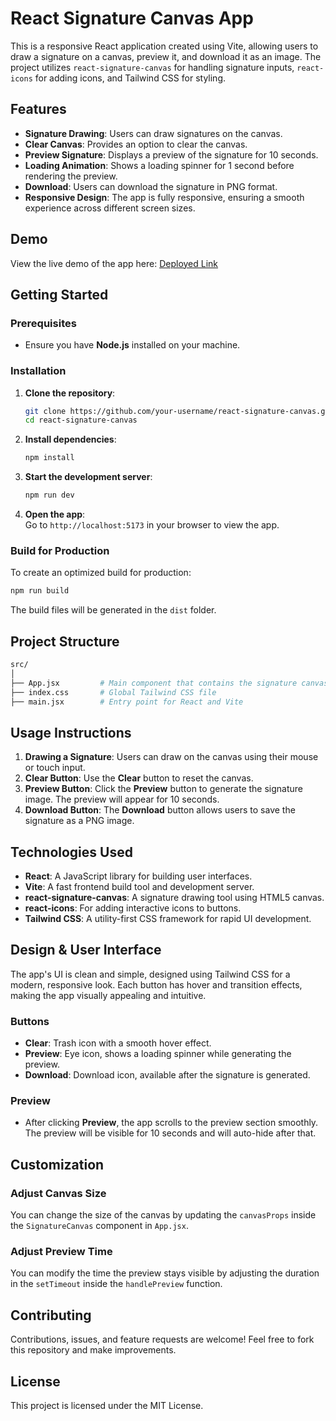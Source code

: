 # React Signature Canvas App

This is a responsive React application created using Vite, allowing users to draw a signature on a canvas, preview it, and download it as an image. The project utilizes `react-signature-canvas` for handling signature inputs, `react-icons` for adding icons, and Tailwind CSS for styling.

## Features

- **Signature Drawing**: Users can draw signatures on the canvas.
- **Clear Canvas**: Provides an option to clear the canvas.
- **Preview Signature**: Displays a preview of the signature for 10 seconds.
- **Loading Animation**: Shows a loading spinner for 1 second before rendering the preview.
- **Download**: Users can download the signature in PNG format.
- **Responsive Design**: The app is fully responsive, ensuring a smooth experience across different screen sizes.

## Demo

View the live demo of the app here: [Deployed Link](#)

## Getting Started

### Prerequisites

- Ensure you have **Node.js** installed on your machine.

### Installation

1. **Clone the repository**:

   ```bash
   git clone https://github.com/your-username/react-signature-canvas.git
   cd react-signature-canvas
   ```

2. **Install dependencies**:

   ```bash
   npm install
   ```

3. **Start the development server**:

   ```bash
   npm run dev
   ```

4. **Open the app**:  
   Go to `http://localhost:5173` in your browser to view the app.

### Build for Production

To create an optimized build for production:

```bash
npm run build
```

The build files will be generated in the `dist` folder.

## Project Structure

```bash
src/
│
├── App.jsx         # Main component that contains the signature canvas logic
├── index.css       # Global Tailwind CSS file
├── main.jsx        # Entry point for React and Vite
```

## Usage Instructions

1. **Drawing a Signature**: Users can draw on the canvas using their mouse or touch input.
2. **Clear Button**: Use the **Clear** button to reset the canvas.
3. **Preview Button**: Click the **Preview** button to generate the signature image. The preview will appear for 10 seconds.
4. **Download Button**: The **Download** button allows users to save the signature as a PNG image.

## Technologies Used

- **React**: A JavaScript library for building user interfaces.
- **Vite**: A fast frontend build tool and development server.
- **react-signature-canvas**: A signature drawing tool using HTML5 canvas.
- **react-icons**: For adding interactive icons to buttons.
- **Tailwind CSS**: A utility-first CSS framework for rapid UI development.

## Design & User Interface

The app's UI is clean and simple, designed using Tailwind CSS for a modern, responsive look. Each button has hover and transition effects, making the app visually appealing and intuitive.

### Buttons
- **Clear**: Trash icon with a smooth hover effect.
- **Preview**: Eye icon, shows a loading spinner while generating the preview.
- **Download**: Download icon, available after the signature is generated.

### Preview
- After clicking **Preview**, the app scrolls to the preview section smoothly. The preview will be visible for 10 seconds and will auto-hide after that.

## Customization

### Adjust Canvas Size
You can change the size of the canvas by updating the `canvasProps` inside the `SignatureCanvas` component in `App.jsx`.

### Adjust Preview Time
You can modify the time the preview stays visible by adjusting the duration in the `setTimeout` inside the `handlePreview` function.

## Contributing

Contributions, issues, and feature requests are welcome! Feel free to fork this repository and make improvements.

## License

This project is licensed under the MIT License.
